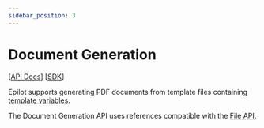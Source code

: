 ```yaml
---
sidebar_position: 3
---
```


# Document Generation

[[API Docs](/api/document)]
[[SDK](https://www.npmjs.com/package/@epilot/document-client)]

Epilot supports generating PDF documents from template files containing [template variables](/docs/messaging/template-variables).

The Document Generation API uses references compatible with the [File API](/docs/files/file-api).

